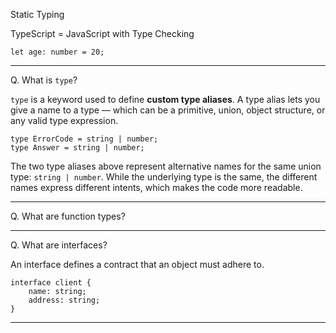 
Static Typing

TypeScript = JavaScript with Type Checking

```
let age: number = 20;
```

---

Q. What is `type`?

`type` is a keyword used to define **custom type aliases**. A type alias lets you give a name to a type — which can be a primitive, union, object structure, or any valid type expression.


```
type ErrorCode = string | number;
type Answer = string | number;
```

The two type aliases above represent alternative names for the same union type: `string | number`. While the underlying type is the same, the different names express different intents, which makes the code more readable.

---

Q. What are function types?

---

Q. What are interfaces?

An interface defines a contract that an object must adhere to.

```
interface client {
	name: string;
	address: string;
}
```

---
